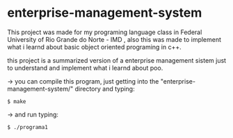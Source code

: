 # enterprise-management-system

This project was made for my programing language class in Federal University of Rio Grande do Norte - IMD , also this was made to implement what i learnd about basic object oriented programing in c++.

this project is a summarized version of a enterprise management sistem just to understand and implement what i learnd about poo.

-> you can compile this program, just getting into the "enterprise-management-system/" directory and typing:
    
    $ make

-> and run typing:

    $ ./programa1
